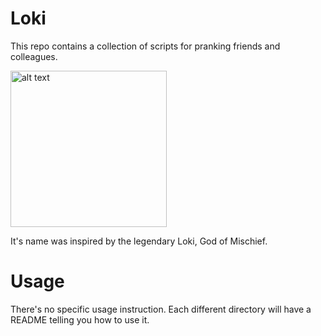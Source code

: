 # Loki
 This repo contains a collection of scripts for pranking friends and colleagues. 
 
 <img src="https://camo.githubusercontent.com/7674bebfdb8642a94af3f0ce540611230ccddb16/68747470733a2f2f692e70696e696d672e636f6d2f6f726967696e616c732f61372f33622f63302f61373362633063383163613861613931373461383737303833323631333038332e706e67" alt="alt text" title="Loki from the MCU" data-canonical-src="https://i.pinimg.com/originals/a7/3b/c0/a73bc0c81ca8aa9174a8770832613083.png" height="250px">
 
 It's name was inspired by the legendary Loki, God of Mischief.
 
 
# Usage

There's no specific usage instruction. Each different directory will have a README telling you how to use it.
